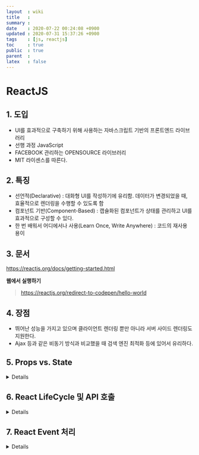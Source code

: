 ```yaml
---
layout  : wiki
title   : 
summary : 
date    : 2020-07-22 00:24:08 +0900
updated : 2020-07-31 15:37:26 +0900
tags    : [js, reactjs]
toc     : true
public  : true
parent  : 
latex   : false
---
```


# ReactJS

## 1. 도입
* UI를 효과적으로 구축하기 위해 사용하는 자바스크립트 기반의 프론트엔드 라이브러리
* 선행 과정 JavaScript
* FACEBOOK 관리하는 OPENSOURCE 라이브러리
* MIT 라이센스를 따른다.

## 2. 특징
* 선언적(Declarative) : 대화형 UI를 작성하기에 유리함. 데이터가 변경되었을 때, 효율적으로 렌더링을 수행할 수 있도록 함
* 컴포넌트 기반(Component-Based) : 캡슐화된 컴포넌트가 상태를 관리하고 UI를 효과적으로 구성할 수 있다.
* 한 번 배워서 어디에서나 사용(Learn Once, Write Anywhere) : 코드의 재사용 용이

## 3. 문서
https://reactjs.org/docs/getting-started.html

**웹에서 실행하기**
> https://reactjs.org/redirect-to-codepen/hello-world

## 4. 장점
* 뛰어난 성능을 가지고 있으며 클라이언트 렌더링 뿐만 아니라 서버 사이드 렌더링도 지원한다.
* Ajax 등과 같은 비동기 방식과 비교했을 때 검색 엔진 최적화 등에 있어서 유리하다.

## 5. Props vs. State
<details markdown="1">
### Props (Properties)

1. 컴포넌트에 값을 전달하는데 이용 (인자와 유사).
2. props.defaultProps 를 이용해 기본 값을 정의할 수 있음.
3. props의 값은 변경되어서는 안됨

### starte

1. 컴포넌트에 대한 정보를 가짐
2. 값을 업데이트 할 수 있음 (ex: this.setState( {name: 'foo'} );)
3. 컴포넌트에서 만들어짐

### 정리
* props와 state 모두 컴포넌트와 관련된 정보를 나타내지만, 별도로 보관해야 함
* props에는 부모 컴포넌트가 설정한 정보가 들어 있지만 변경해선 안됨
* state에는 컴포넌트가 초기화, 변경 및 사용하는 'private'정보가 들어 있음
</details>

## 6. React LifeCycle 및 API 호출

<details markdown="1">
### 초기 구성
*React 컴포넌트 객체가 DOM에 실제로 삽입되기 전까지의 과정(Mounting)*
1. constructor()
2. componentWillMount()
3. render()
4. componentDidMount()

**componentDidMount() 함수에서 API를 호출하는 것이 효과적임**


### 데이터 변경
*객체를 렌더링 하기 위해 props 혹은 state를 사용*
1. shouldComponentUpdate() : 컴포넌트 업데이트를 수행할지 여부 확인
2. compoentWillUpate()
3. render() : 다시 화면이 구성
4. componentDidUpdate() : 컴포넌트가 업데이트 됨

### 컴포넌트 해제
*컴포넌트의 동작을 위해 사용됬었던 메소드들의 리소스를 제거, 성능 향상을 위해서 사용*
* componentWillUnmount()


**Server 없이 Web에서 JSON 데이터를 테스트 할 수 있는 사이트**

[TEST_JSON_WEB_SERVER](https://jsonplaceholder.typicode.com/)

ex) API 호출
`index.html`
```html
<div id="root"></div>
```

`index.js`
```JavaScript
class ApiExample extends React.Component {
  constructor(props) {
    super(props);
    this.state = {
      data: ''
    }
  }
  callApi = () => {
    fetch('https://jsonplaceholder.typicode.com/todos/1')
    .then(res => res.json())
    .then(json => {
      this.setState({
        data: json.title
      });
    })
  }
  componentDidMount() {
    this.callApi();
  }
  render() {
    return (
      <h3>
        {this.state.data? this.state.data : '데이터를 불러오는 중입니다.'}
      </h3>
    );
  }
}

ReactDOM.render(<ApiExample/>, document.getElementById('root'));
```
</details>

## 7. React Event 처리

<details markdown="1">
### 정리
1. camelcase 사용 ex) `onClick`
2. JSX 문법 사용 ex) `{this.state.isToggleOn}`
3. JavaScript는 바인딩 처리가 기본설정으로 제공 되지 않음 (이벤트에 바인딩 처리가 필요)

```JavaScript
class EventHandling extends React.Component {
  constructor(props){
    super(props);
    this.state = {
      isToggleOn: true
    }
    this.handleClick = this.handleClick.bind(this);
  }
  handleClick() {
    this.setState({
        isToggleOn: !this.state.isToggleOn
    })
  }

  render() {
    return (
      <button onClick={this.handleClick}>
        {this.state.isToggleOn ? 'ON' : 'OFF'}
      </button>
    );
  }
}
ReactDOM.render(<EventHandling/>, document.getElementById('root'));
```

### 바인딩 처리 방법

#### Case1.) 간단한 방법
```JavaScript
class EventHandling extends React.Component {
  constructor(props){}
  handleClick = () => {
    this.setState({
        isToggleOn: !this.state.isToggleOn
    })
  }
  // 이하 생략
  }
}
```

#### Case2.) 생성자에 `method.bind(this)` 추가
```JavaScript
class EventHandling extends React.Component {
  constructor(props){
  this.handleClick = this.handleClick.bind(this);
  // 이하 생략
  }
}
```


#### Case3.) render 함수에 attr 부분 `method.bind(this)` 추가
```JavaScript
class EventHandling extends React.Component {
  // 상단 생략
  render() {
    return (
      <button onClick={this.handleClick.bind(this)}>
        {this.state.isToggleOn ? 'ON' : 'OFF'}
      </button>
    );
  }
}
```

</details>
